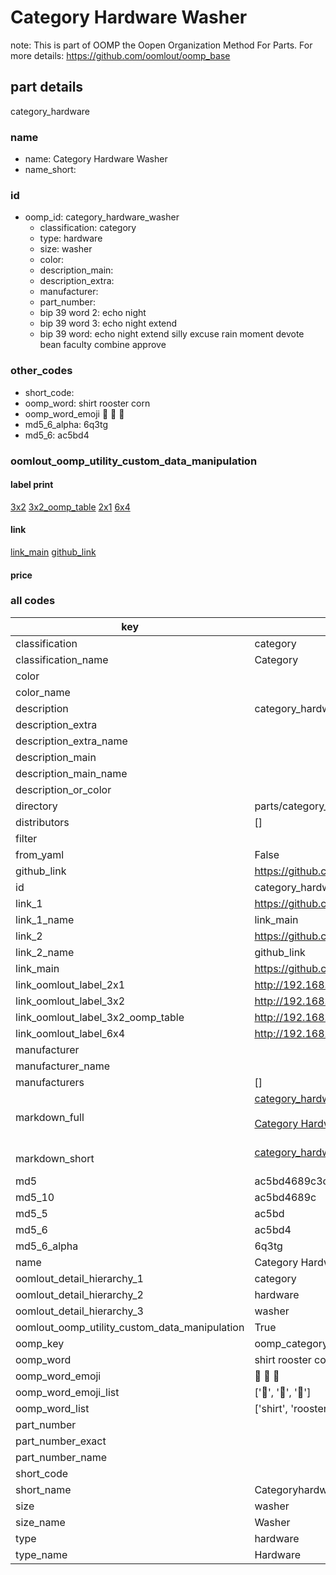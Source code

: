# Category Hardware Washer  

note: This is part of OOMP the Oopen Organization Method For Parts. For more details: https://github.com/oomlout/oomp_base

##  part details



category_hardware

### name
* name: Category Hardware Washer
* name_short: 
### id
* oomp_id: category_hardware_washer
  * classification: category
  * type: hardware
  * size: washer
  * color: 
  * description_main: 
  * description_extra: 
  * manufacturer: 
  * part_number: 
  * bip 39 word 2: echo night
  * bip 39 word 3: echo night extend
  * bip 39 word: echo night extend silly excuse rain moment devote bean faculty combine approve

### other_codes
* short_code: 
* oomp_word: shirt rooster corn
* oomp_word_emoji :shirt: :rooster: :corn:
* md5_6_alpha: 6q3tg
* md5_6: ac5bd4






### oomlout_oomp_utility_custom_data_manipulation
#### label print
[3x2](http://192.168.1.245:1112/?label=oomp%206q3tg)
[3x2_oomp_table](http://192.168.1.107:1112/?label=oomp%206q3tg)
[2x1](http://192.168.1.242:1112/?label=oomp%206q3tg)
[6x4](http://192.168.1.55:1112/?label=oomp%206q3tg)    

#### link

[link_main](https://github.com/oomlout/oomlout_oomp_current_version_messy/tree/main/parts/category_hardware_washer) [github_link](https://github.com/oomlout/oomlout_oomp_part_src/tree/main/parts/category_hardware_washer)                             

#### price







### all codes 
| key | value |  
| --- | --- |  
| classification | category |  
| classification_name | Category |  
| color |  |  
| color_name |  |  
| description | category_hardware |  
| description_extra |  |  
| description_extra_name |  |  
| description_main |  |  
| description_main_name |  |  
| description_or_color |   |  
| directory | parts/category_hardware_washer |  
| distributors | [] |  
| filter |  |  
| from_yaml | False |  
| github_link | https://github.com/oomlout/oomlout_oomp_part_src/tree/main/parts/category_hardware_washer |  
| id | category_hardware_washer |  
| link_1 | https://github.com/oomlout/oomlout_oomp_current_version_messy/tree/main/parts/category_hardware_washer |  
| link_1_name | link_main |  
| link_2 | https://github.com/oomlout/oomlout_oomp_part_src/tree/main/parts/category_hardware_washer |  
| link_2_name | github_link |  
| link_main | https://github.com/oomlout/oomlout_oomp_current_version_messy/tree/main/parts/category_hardware_washer |  
| link_oomlout_label_2x1 | http://192.168.1.242:1112/?label=oomp%206q3tg |  
| link_oomlout_label_3x2 | http://192.168.1.245:1112/?label=oomp%206q3tg |  
| link_oomlout_label_3x2_oomp_table | http://192.168.1.107:1112/?label=oomp%206q3tg |  
| link_oomlout_label_6x4 | http://192.168.1.55:1112/?label=oomp%206q3tg |  
| manufacturer |  |  
| manufacturer_name |  |  
| manufacturers | [] |  
| markdown_full | [category_hardware_washer](https://github.com/oomlout/oomlout_oomp_current_version_messy/tree/main/parts/category_hardware_washer)<br>[](https://github.com/oomlout/oomlout_oomp_current_version_messy/tree/main/parts/category_hardware_washer)<br>[Category Hardware Washer](https://github.com/oomlout/oomlout_oomp_current_version_messy/tree/main/parts/category_hardware_washer)<br><br> |  
| markdown_short | [category_hardware_washer](https://github.com/oomlout/oomlout_oomp_current_version_messy/tree/main/parts/category_hardware_washer)<br><br> |  
| md5 | ac5bd4689c3cd1dec4278c8aa1e5622f |  
| md5_10 | ac5bd4689c |  
| md5_5 | ac5bd |  
| md5_6 | ac5bd4 |  
| md5_6_alpha | 6q3tg |  
| name | Category Hardware Washer |  
| oomlout_detail_hierarchy_1 | category |  
| oomlout_detail_hierarchy_2 | hardware |  
| oomlout_detail_hierarchy_3 | washer |  
| oomlout_oomp_utility_custom_data_manipulation | True |  
| oomp_key | oomp_category_hardware_washer |  
| oomp_word | shirt rooster corn |  
| oomp_word_emoji | :shirt: :rooster: :corn: |  
| oomp_word_emoji_list | [':shirt:', ':rooster:', ':corn:'] |  
| oomp_word_list | ['shirt', 'rooster', 'corn'] |  
| part_number |  |  
| part_number_exact |  |  
| part_number_name |  |  
| short_code |  |  
| short_name | Categoryhardware |  
| size | washer |  
| size_name | Washer |  
| type | hardware |  
| type_name | Hardware |  
